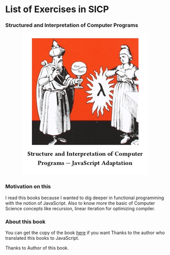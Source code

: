 # List of Exercises in SICP

### Structured and Interpretation of Computer Programs

<p align="center">
   <img src="img/sicpjs.jpg"/>
</p>

### Motivation on this

I read this books because I wanted to dig deeper in functional programming with the notion of JavaScript. Also to know more the basic of Computer Science concepts like recursion, linear iteration for optimizing compiler.

### About this book

You can get the copy of the book [here](ebook/sicpjs.pdf) if you want Thanks to the author who translated this books to JavaScript.


Thanks to Author of this book.